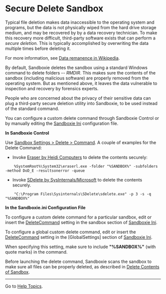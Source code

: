# Secure Delete Sandbox

Typical file deletion makes data inaccessible to the operating system and programs, but the data is not physically wiped from the hard drive storage medium, and may be recovered by by a data recovery technician. To make this recovery more difficult, third-party software exists that can perform a _secure deletion._ This is typically accomplished by overwriting the data multiple times before deleting it.

For more information, see [Data remanence in Wikipedia](https://en.wikipedia.org/wiki/Data_remanence).

By default, Sandboxie deletes the sandbox using a standard Windows command to delete folders -- _RMDIR_. This makes sure the contents of the sandbox (including malicious software) are properly removed from the operating system. But as mentioned above, it leaves the data vulnerable to inspection and recovery by forensics experts.

People who are concerned about the privacy of their sensitive data can plug a third-party secure deletion utility into Sandboxie, to be used instead of the standard command.

You can configure a custom delete command through Sandboxie Control or by manually editing the [Sandboxie Ini](SandboxieIni.md) configuration file.

**In Sandboxie Control**

Use [Sandbox Settings > Delete > Command](DeleteSettings.md#command). A couple of examples for the Delete Command:

*   Invoke [Eraser by Heidi Computers](https://eraser.heidi.ie/) to delete the contents securely:
```
    %SystemRoot%\System32\eraserl.exe -folder "%SANDBOX%" -subfolders -method DoD_E -resultsonerror -queue
```

*   Invoke [SDelete by SysInternals/Microsoft](https://technet.microsoft.com/en-us/sysinternals/bb897443.aspx) to delete the contents securely.
```
    "C:\Program Files\Sysinternals\SDelete\sdelete.exe" -p 3 -s -q "%SANDBOX%"
```

**In the Sandboxie.ini Configuration File**

To configure a custom delete command for a particular sandbox, edit or insert the [DeleteCommand](DeleteCommand.md) setting in the sandbox section of [Sandboxie Ini](SandboxieIni.md).

To configure a global custom delete command, edit or insert the [DeleteCommand](DeleteCommand.md) setting in the [GlobalSettings] section of [Sandboxie Ini](SandboxieIni.md).


When specifying this setting, make sure to include **"%SANDBOX%"** (with quote marks) in the command.

Before launching the delete command, Sandboxie scans the sandbox to make sure all files can be properly deleted, as described in [Delete Contents of Sandbox](StartCommandLine.md#delete-contents-of-sandbox).

* * *

Go to [Help Topics](HelpTopics.md).
